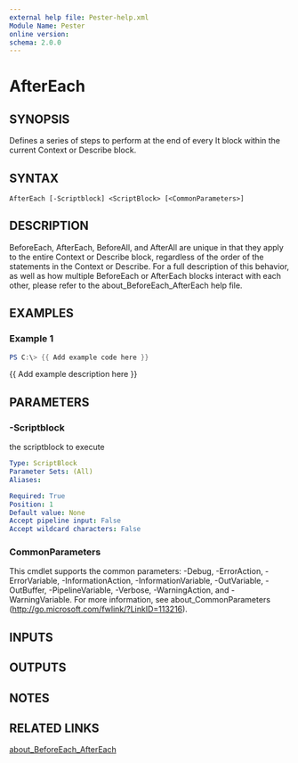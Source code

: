 ```yaml
---
external help file: Pester-help.xml
Module Name: Pester
online version:
schema: 2.0.0
---
```


# AfterEach

## SYNOPSIS

Defines a series of steps to perform at the end of every It block within
the current Context or Describe block.

## SYNTAX

```
AfterEach [-Scriptblock] <ScriptBlock> [<CommonParameters>]
```

## DESCRIPTION

BeforeEach, AfterEach, BeforeAll, and AfterAll are unique in that they apply
to the entire Context or Describe block, regardless of the order of the
statements in the Context or Describe.
For a full description of this
behavior, as well as how multiple BeforeEach or AfterEach blocks interact
with each other, please refer to the about_BeforeEach_AfterEach help file.

## EXAMPLES

### Example 1

```powershell
PS C:\> {{ Add example code here }}
```

{{ Add example description here }}

## PARAMETERS

### -Scriptblock

the scriptblock to execute

```yaml
Type: ScriptBlock
Parameter Sets: (All)
Aliases:

Required: True
Position: 1
Default value: None
Accept pipeline input: False
Accept wildcard characters: False
```

### CommonParameters
This cmdlet supports the common parameters: -Debug, -ErrorAction, -ErrorVariable, -InformationAction, -InformationVariable, -OutVariable, -OutBuffer, -PipelineVariable, -Verbose, -WarningAction, and -WarningVariable. For more information, see about_CommonParameters (http://go.microsoft.com/fwlink/?LinkID=113216).

## INPUTS

## OUTPUTS

## NOTES

## RELATED LINKS

[about_BeforeEach_AfterEach](docs/about_BeforeEach_AfterEach.md)
